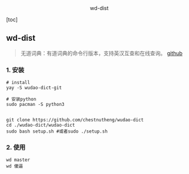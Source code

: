 <center>wd-dist</center>



[toc]





## wd-dist

> 无道词典：有道词典的命令行版本，支持英汉互查和在线查询。 [github]()





### 1. 安装

```shell
# install 
yay -S wudao-dict-git
```

```shell
# 安装python
sudo pacman -S python3


git clone https://github.com/chestnutheng/wudao-dict
cd ./wudao-dict/wudao-dict
sudo bash setup.sh #或者sudo ./setup.sh
```





### 2. 使用

```shell
wd master
wd 傻逼
```

